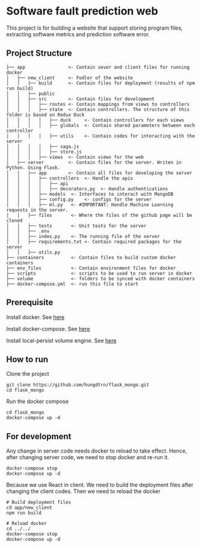 
  

# Software fault prediction web 

  

This project is for building a website that support storing program files, extracting software metrics and prediction software error.

  
## Project Structure

    ├── app                <- Contain sever and client files for running docker
    │   ├── new_client     <- Fodler of the website
    │   │   ├── build      <- Contain files for deployment (results of npm run build)
    │   │   ├── public
    │   │   ├── src        <- Contain files for development
    │   │   │   ├── routes <- Contain mappings from views to controllers
    │   │   │   ├── state  <- Contain controllers. The structure of this folder is based on Redux Duck
    │   │   │   │   ├── duck     <- Contain controllers for each views
    │   │   │   │   ├── globals  <- Contain shared parameters between each controller
    │   │   │   │   ├── utils    <- Contain codes for interacting with the server
    │   │   │   │   ├── saga.js   
    │   │   │   │   ├── store.js
    │   │   │   ├── views  <- Contain views for the web
    │   ├── server         <- Contain files for the server. Writen in Python. Using Flask.
    │   │   ├── app        <- Contain all files for developing the server
    │   │   │   ├── controllers  <- Handle the apis
    │   │   │   │   ├── api
    │   │   │   │   ├── decorators,py  <- Handle authentications
    │   │   │   ├── models  <- Interfaces to interact with MongoDB
    │   │   │   ├── config.py    <- configs for the server
    │   │   │   ├── ml.py   <- #IMPORTANT: Handle Machine Learning requests in the server. 
    │   │   ├── files       <- Where the files of the github page will be cloned  
    │   │   ├── tests       <- Unit tests for the server
    │   │   ├── .env
    │   │   ├── index.py    <- The running file of the server
    │   │   ├── requirements.txt <- Contain required packages for the server
    │   │   ├── utils.py
    ├── containers          <- Contain files to build custom docker containers
    ├── env_files           <- Contain environment files for docker
    ├── scripts             <- scripts to be used to run server in docker
    ├── volume              <- folders to be synced with docker containers
    ├── docker-compose.yml  <- run this file to start


## Prerequisite

Install docker. See [here](https://docs.docker.com/engine/install/ubuntu/)

Install docker-compose. See [here](https://docs.docker.com/compose/install/)

Install local-persist volume engine. See [here](https://github.com/MatchbookLab/local-persist)

## How to run
  
Clone the project

```
git clone https://github.com/hungdtrn/flask_mongo.git
cd flask_mongo
```

Run the docker compose

```
cd flask_mongo
docker-compose up -d
```

## For development

Any change in server code needs docker to reload to take effect. Hence, after changing server code, we need to stop docker and re-run it.

```
docker-compose stop
docker-compose up -d
```

Because we use React in client. We need to build the deployment files after changing the client codes. Then we need to reload the docker

```
# Build deployment files
cd app/new_client
npm run build

# Reload docker
cd ../../
docker-compose stop
docker-compose up -d
```
